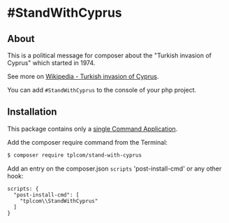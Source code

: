 # \#StandWithCyprus

## About

This is a political message for composer about the "Turkish invasion of Cyprus" which started in 1974.

See more on [Wikipedia - Turkish invasion of Cyprus](https://en.wikipedia.org/wiki/Turkish_invasion_of_Cyprus).

You can add `#StandWithCyprus` to the console of your php project.

## Installation

This package contains only a [single Command Application](https://symfony.com/doc/current/components/console/single_command_tool.html).

Add the composer require command from the Terminal:

```bash
$ composer require tplcom/stand-with-cyprus
```

Add an entry on the composer.json `scripts` 'post-install-cmd' or any other hook:

```
scripts: {
  "post-install-cmd": [
    "tplcom\\StandWithCyprus"
  ]
}
```
